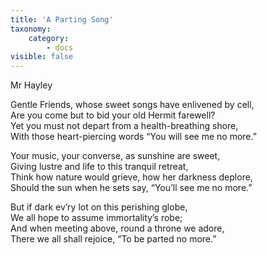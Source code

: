 ```yaml
---
title: 'A Parting Song'
taxonomy:
    category:
        - docs
visible: false
---
```


<div class="author">Mr Hayley</div>

Gentle Friends, whose sweet songs have enlivened by cell,  
Are you come but to bid your old Hermit farewell?  
Yet you must not depart from a health-breathing shore,  
With those heart-piercing words “You will see me no more.”

Your music, your converse, as sunshine are sweet,  
Giving lustre and life to this tranquil retreat,  
Think how nature would grieve, how her darkness deplore,  
Should the sun when he sets say, “You’ll see me no more.”  

But if dark ev’ry lot on this perishing globe,  
We all hope to assume immortality’s robe;  
And when meeting above, round a throne we adore,  
There we all shall rejoice, “To be parted no more.”
